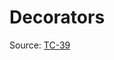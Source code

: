 # Decorators


Source:
[TC-39](https://github.com/wycats/javascript-decorators/blob/master/README.md)
